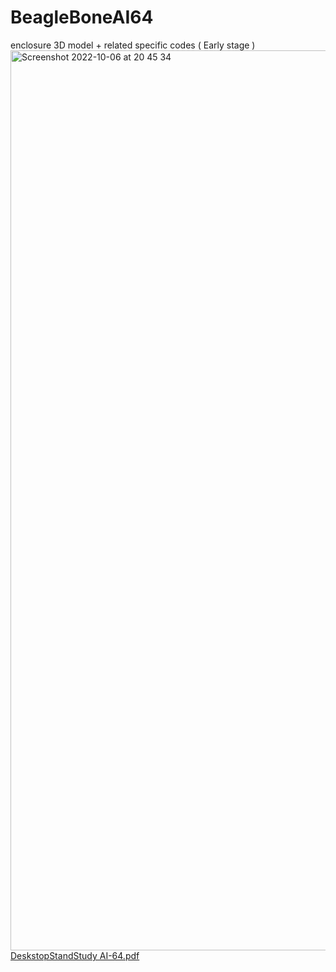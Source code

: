 # BeagleBoneAI64
enclosure 3D model + related specific codes ( Early stage )
<img width="1440" alt="Screenshot 2022-10-06 at 20 45 34" src="https://user-images.githubusercontent.com/80133330/194393807-ec25d915-26d3-4b8a-b9a8-7273003d4d50.png">
[DeskstopStandStudy AI-64.pdf](https://github.com/julien-poivret/BeagleBoneAI64/files/9725562/DeskstopStandStudy.AI-64.pdf)
